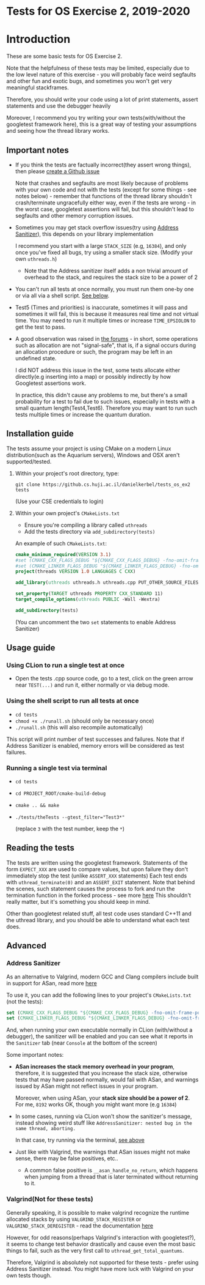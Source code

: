 # Tests for OS Exercise 2, 2019-2020
# Introduction

These are some basic tests for OS Exercise 2.

Note that the helpfulness of these tests may be limited, especially
due to the low level nature of this exercise - you will probably face weird segfaults
and other fun and exotic bugs, and sometimes you won't get very meaningful stackframes. 

Therefore, you should write your code using a lot of print statements, assert statements and use the debugger heavily

Moreover, I recommend you try writing your own tests(with/without the googletest framework here), this is a great way
of testing your assumptions and seeing how the thread library works.

## Important notes

  
- If you think the tests are factually incorrect(they assert wrong things), then please [create a Github issue](https://github.cs.huji.ac.il/danielkerbel/tests_os_ex2/issues/new)
  
  Note that crashes and segfaults are most likely because of problems with your own code and not with the tests
  (except for some things - see notes below) - remember that functions of the thread library shouldn't crash/terminate
  ungracefully either way, even if the tests are wrong - in the worst case, googletest assertions will fail, but this
  shouldn't lead to segfaults and other memory corruption issues.
  
- Sometimes you may get stack overflow issues(try using [Address Sanitizer](#address-sanitizer)), this depends on your library implementation

  I recommend you start with a large `STACK_SIZE` (e.g, `16384`), and only once you've fixed all bugs, try using a smaller stack
  size. (Modify your own `uthreads.h`)
  
  * Note that the Address sanitizer itself adds a non trivial amount of overhead to the stack, and requires the stack
    size to be a power of 2
  
- You can't run all tests at once normally, you must run them one-by one or via all via a shell script.
  [See below](#usage-guide).
 
- Test5 (Times and priorities) is inaccurate, sometimes it will pass and sometimes it will fail, this is
  because it measures real time and not virtual time. You may need to run it multiple times or increase `TIME_EPSIOLON` to get
  the test to pass.
  
- A good observation was raised in [the forums](https://moodle2.cs.huji.ac.il/nu19/mod/forum/discuss.php?d=60001) - in 
  short, some operations such as allocation are not "signal-safe", that is, if a signal occurs during an allocation
  procedure or such, the program may be left in an undefined state.
  
  I did NOT address this issue in the test, some tests allocate either directly(e.g inserting into a map) or possibly
  indirectly by how Googletest assertions work.
  
  In practice, this didn't cause any problems to me, but there's a small probability for a test to fail due to such 
  issues, especially in tests with a small quantum length(Test4,Test6). Therefore you may want to run such tests
  multiple times or increase the quantum duration.
  
## Installation guide

The tests assume your project is using CMake on a modern Linux distribution(such as the Aquarium servers), 
Windows and OSX aren't supported/tested. 

1. Within your project's root directory, type:
 
   `git clone https://github.cs.huji.ac.il/danielkerbel/tests_os_ex2 tests`
   
   (Use your CSE credentials to login)
   
2. Within your own project's `CMakeLists.txt`
   - Ensure you're compiling a library called `uthreads`
   - Add the tests directory via `add_subdirectory(tests)`
   
   An example of such `CMakeLists.txt`:
   ```cmake
   cmake_minimum_required(VERSION 3.1)
   #set (CMAKE_CXX_FLAGS_DEBUG "${CMAKE_CXX_FLAGS_DEBUG} -fno-omit-frame-pointer -fsanitize=address")
   #set (CMAKE_LINKER_FLAGS_DEBUG "${CMAKE_LINKER_FLAGS_DEBUG} -fno-omit-frame-pointer -fsanitize=address")
   project(threads VERSION 1.0 LANGUAGES C CXX)
   
   add_library(uthreads uthreads.h uthreads.cpp PUT_OTHER_SOURCE_FILES_HERE)
   
   set_property(TARGET uthreads PROPERTY CXX_STANDARD 11)
   target_compile_options(uthreads PUBLIC -Wall -Wextra)
   
   add_subdirectory(tests)
   
   ```
   
   (You can uncomment the two `set` statements to enable Address Sanitizer)

## Usage guide

### Using CLion to run a single test at once

- Open the tests .cpp source code, go to a test, click on the green arrow near `TEST(...)` and run it,
  either normally or via debug mode.

### Using the shell script to run all tests at once

- `cd tests`
- `chmod +x ./runall.sh`  (should only be necessary once)
- `./runall.sh`  (this will also recompile automatically)

This script will print number of test successes and failures. 
Note that if Address Sanitizer is enabled, memory errors will be considered as test failures.

### Running a single test via terminal


- `cd tests`
- `cd PROJECT_ROOT/cmake-build-debug`
- `cmake .. && make` 
- `./tests/theTests --gtest_filter="Test3*"` 

  (replace `3` with the test number, keep the `*`)

## Reading the tests

The tests are written using the googletest framework. Statements of the form `EXPECT_XXX` are used to compare values,
but upon failure they don't immediately stop the test (unlike `ASSERT_XXX` statements)
Each test ends with `uthread_terminate(0)` and an `ASSERT_EXIT` statement. Note that behind the scenes, such statement
causes the process to fork and run the termination function in the forked process - see more [here](https://github.com/google/googletest/blob/master/googletest/docs/advanced.md#how-it-works)
This shouldn't really matter, but it's something you should keep in mind.

Other than googletest related stuff, all test code uses standard C++11 and the uthread library, and you should be
able to understand what each test does.


## Advanced 
### Address Sanitizer
As an alternative to Valgrind, modern GCC and Clang compilers include built in support for ASan, read 
more [here](https://github.com/google/sanitizers/wiki/AddressSanitizer)

To use it, you can add the following lines to your project's `CMakeLists.txt` (not the tests):
```cmake
set (CMAKE_CXX_FLAGS_DEBUG "${CMAKE_CXX_FLAGS_DEBUG} -fno-omit-frame-pointer -fsanitize=address")
set (CMAKE_LINKER_FLAGS_DEBUG "${CMAKE_LINKER_FLAGS_DEBUG} -fno-omit-frame-pointer -fsanitize=address")
```

And, when running your own executable normally in CLion (with/without a debugger), the sanitizer will be enabled
and you can see what it reports in the `Sanitizer` tab (near `Console` at the bottom of the screen)

Some important notes:

- **ASan increases the stack memory overhead in your program**, therefore, it is suggested that you increase the stack size,
  otherwise tests that may have passed normally, would fail with ASan, and warnings issued by ASan might not reflect
  issues in your program.
  
  Moreover, when using ASan, your **stack size should be a power of 2**. For me, `8192` works OK, though you might want
  more (e.g `16384`)
  
- In some cases, running via CLion won't show the sanitizer's message, instead showing weird stuff like 
  `AddressSanitizer: nested bug in the same thread, aborting.`
  
  In that case, try running via the terminal, [see above](#usage-guide)

- Just like with Valgrind, the warnings that ASan issues might not make sense, there may be false positives, etc..

  - A common false positive is `__asan_handle_no_return`, which happens when jumping from a thread that is later
    terminated without returning to it.

### Valgrind(Not for these tests)

Generally speaking, it is possible to make valgrind recognize the runtime allocated stacks by using `VALGRIND_STACK_REGISTER` or
`VALGRIND_STACK_DEREGISTER` - read the documentation [here](https://valgrind.org/docs/manual/manual-core-adv.html)

However, for odd reasons(perhaps Valgrind's interaction with googletest?), it seems to change test behavior drastically
and cause even the most basic things to fail, such as the very first call to `uthread_get_total_quantums`.

Therefore, Valgrind is absolutely not supported for these tests - prefer using Address Sanitizer instead. You might have
more luck with Valgrind on your own tests though.

###

